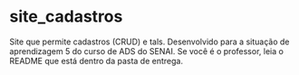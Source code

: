 # site_cadastros
 Site que permite cadastros (CRUD) e tals. Desenvolvido para a situação de aprendizagem 5 do curso de ADS do SENAI. Se você é o professor, leia o README que está dentro da pasta de entrega.
